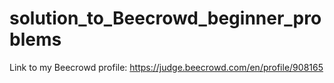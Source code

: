 # solution_to_Beecrowd_beginner_problems
Link to my Beecrowd profile: https://judge.beecrowd.com/en/profile/908165
